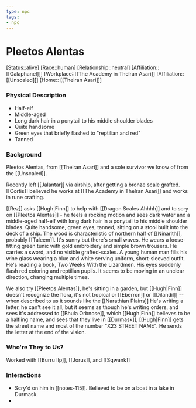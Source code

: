 ```yaml
---
type: npc
tags: 
- npc
---
```


# Pleetos Alentas
[Status::alive]
[Race::human]
[Relationship::neutral]
[Affiliation:: [[Galaphanel]]]
[Workplace::[[The Academy in Thelran Asari]]
[Affiliation:: [[Unscaled]]]
[Home:: [[Thelran Asari]]]
### Physical Description
- Half-elf
- Middle-aged
- Long dark hair in a ponytail to his middle shoulder blades
- Quite handsome
- Green eyes that briefly flashed to "reptilian and red"
- Tanned
### Background
Pleetos Alentas, from [[Thelran Asari]] and a sole survivor we know of from the [[Unscaled]].

Recently left [[Jalantar]] via airship, after getting a bronze scale grafted. [[Cortis]] believed he works at [[The Academy in Thelran Asari]] and works in rune crafting. 

[[Rez]] asks [[Hugh|Finn]] to help with [[Dragon Scales Ahhhh]] and to scry on [[Pleetos Alentas]] - he feels a rocking motion and sees dark water and a middle-aged half-elf with long dark hair in a ponytail to his middle shoulder blades. Quite handsome, green eyes, tanned, sitting on a stool built into the deck of a ship. The wood is characteristic of northern half of [[Ninarith]], probably [[Taleem]]. It's sunny but there's small waves. He wears a loose-fitting green tunic with gold embroidery and simple brown trousers. He carries a sword, and no visible grafted-scales. A young human man fills his wine glass wearing a blue and white serving uniform, short-sleeved outfit. He's reading a book, Two Weeks With the Lizardmen. His eyes suddenly flash red coloring and reptilian pupils. It seems to be moving in an unclear direction, changing multiple times.

We also try [[Pleetos Alentas]], he's sitting in a garden, but [[Hugh|Finn]] doesn't recognize the flora, it's not tropical or [[Eberron]] or [[Dilandil]] -- when described to us it sounds like the [[Narathian Plains]] He's writing a letter, he can't see it all, but it seems as though he's writing orders, and sees it's addressed to [[Bhula Orbnose]], which [[Hugh|Finn]] believes to be a halfling name, and sees that they live in [[Durmask]], [[Hugh|Finn]] gets the street name and most of the number "X23 STREET NAME". He sends the letter at the end of the vision. 

### Who're They to Us?
Worked with [[Burru Ilp]], [[Jorus]], and [[Sqwank]]

### Interactions
- Scry'd on him in [[notes-115]]. Believed to be on a boat in a lake in Durmask.
- 

